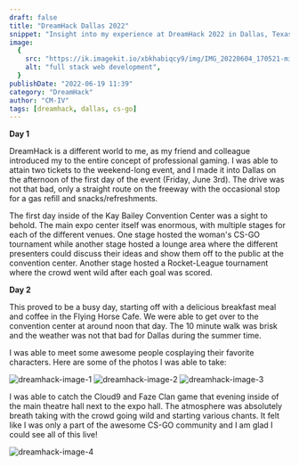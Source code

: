 ```yaml
---
draft: false
title: "DreamHack Dallas 2022"
snippet: "Insight into my experience at DreamHack 2022 in Dallas, Texas."
image:
  {
    src: "https://ik.imagekit.io/xbkhabiqcy9/img/IMG_20220604_170521-min_VUskFPBk3z.webp?updatedAt=1655666394900",
    alt: "full stack web development",
  }
publishDate: "2022-06-19 11:39"
category: "DreamHack"
author: "CM-IV"
tags: [dreamhack, dallas, cs-go]
---
```


**Day 1**

DreamHack is a different world to me, as my friend and colleague introduced my to the entire concept of professional gaming. I was able to attain two tickets to the weekend-long event, and I made it into Dallas on the afternoon of the first day of the event (Friday, June 3rd). The drive was not that bad, only a straight route on the freeway with the occasional stop for a gas refill and snacks/refreshments.

The first day inside of the Kay Bailey Convention Center was a sight to behold. The main expo center itself was enormous, with multiple stages for each of the different venues. One stage hosted the woman's CS-GO tournament while another stage hosted a lounge area where the different presenters could discuss their ideas and show them off to the public at the convention center. Another stage hosted a Rocket-League tournament where the crowd went wild after each goal was scored.

**Day 2**

This proved to be a busy day, starting off with a delicious breakfast meal and coffee in the Flying Horse Cafe. We were able to get over to the convention center at around noon that day. The 10 minute walk was brisk and the weather was not that bad for Dallas during the summer time.

I was able to meet some awesome people cosplaying their favorite characters. Here are some of the photos I was able to take:

<img class="image" alt="dreamhack-image-1" src="https://ik.imagekit.io/xbkhabiqcy9/img/IMG_20220604_171802-min_CiPPtFfF-.webp?ik-sdk-version=javascript-1.4.3&updatedAt=1655666395031" width={860} height={392} alt="Cosplayer photo 1" />

<img class="image" alt="dreamhack-image-2" src="https://ik.imagekit.io/xbkhabiqcy9/img/IMG_20220604_151127-min_ihEIeeubQ.webp?ik-sdk-version=javascript-1.4.3&updatedAt=1655666395259" width={860} height={392} alt="Cosplayer photo 2" />

<img class="image" alt="dreamhack-image-3" src="https://ik.imagekit.io/xbkhabiqcy9/img/IMG_20220604_142939-min_Pg4oALlEU.webp?ik-sdk-version=javascript-1.4.3&updatedAt=1655666395428" width={860} height={392} alt="Cosplayer photo 3" />

I was able to catch the Cloud9 and Faze Clan game that evening inside of the main theatre hall next to the expo hall. The atmosphere was absolutely breath taking with the crowd going wild and starting various chants. It felt like I was only a part of the awesome CS-GO community and I am glad I could see all of this live!

<img class="image" alt="dreamhack-image-4" src="https://ik.imagekit.io/xbkhabiqcy9/img/IMG_20220603_183524-min_cXkBJOO3u.webp?ik-sdk-version=javascript-1.4.3&updatedAt=1655666395461" width={860} height={392} alt="CSGO theatre image" />

